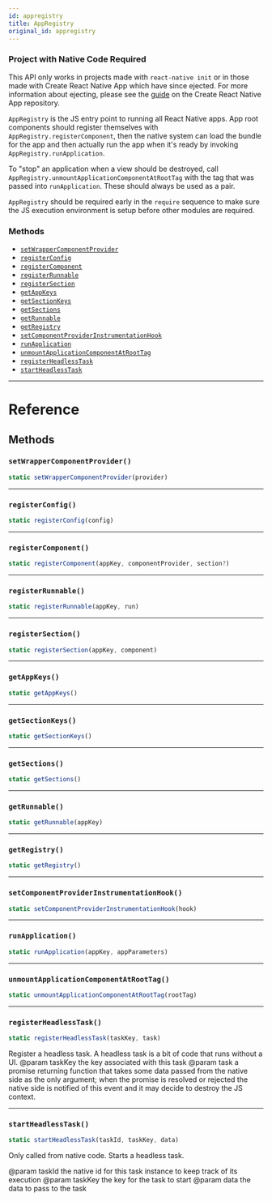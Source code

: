 ```yaml
---
id: appregistry
title: AppRegistry
original_id: appregistry
---
```


<div class="banner-crna-ejected">
  <h3>Project with Native Code Required</h3>
  <p>
    This API only works in projects made with <code>react-native init</code>
    or in those made with Create React Native App which have since ejected. For
    more information about ejecting, please see
    the <a href="https://github.com/react-community/create-react-native-app/blob/master/EJECTING.md" target="_blank">guide</a> on
    the Create React Native App repository.
  </p>
</div>

`AppRegistry` is the JS entry point to running all React Native apps. App root components should register themselves with `AppRegistry.registerComponent`, then the native system can load the bundle for the app and then actually run the app when it's ready by invoking `AppRegistry.runApplication`.

To "stop" an application when a view should be destroyed, call `AppRegistry.unmountApplicationComponentAtRootTag` with the tag that was passed into `runApplication`. These should always be used as a pair.

`AppRegistry` should be required early in the `require` sequence to make sure the JS execution environment is setup before other modules are required.

### Methods

- [`setWrapperComponentProvider`](appregistry.md#setwrappercomponentprovider)
- [`registerConfig`](appregistry.md#registerconfig)
- [`registerComponent`](appregistry.md#registercomponent)
- [`registerRunnable`](appregistry.md#registerrunnable)
- [`registerSection`](appregistry.md#registersection)
- [`getAppKeys`](appregistry.md#getappkeys)
- [`getSectionKeys`](appregistry.md#getsectionkeys)
- [`getSections`](appregistry.md#getsections)
- [`getRunnable`](appregistry.md#getrunnable)
- [`getRegistry`](appregistry.md#getregistry)
- [`setComponentProviderInstrumentationHook`](appregistry.md#setcomponentproviderinstrumentationhook)
- [`runApplication`](appregistry.md#runapplication)
- [`unmountApplicationComponentAtRootTag`](appregistry.md#unmountapplicationcomponentatroottag)
- [`registerHeadlessTask`](appregistry.md#registerheadlesstask)
- [`startHeadlessTask`](appregistry.md#startheadlesstask)

---

# Reference

## Methods

### `setWrapperComponentProvider()`

```jsx
static setWrapperComponentProvider(provider)
```

---

### `registerConfig()`

```jsx
static registerConfig(config)
```

---

### `registerComponent()`

```jsx
static registerComponent(appKey, componentProvider, section?)
```

---

### `registerRunnable()`

```jsx
static registerRunnable(appKey, run)
```

---

### `registerSection()`

```jsx
static registerSection(appKey, component)
```

---

### `getAppKeys()`

```jsx
static getAppKeys()
```

---

### `getSectionKeys()`

```jsx
static getSectionKeys()
```

---

### `getSections()`

```jsx
static getSections()
```

---

### `getRunnable()`

```jsx
static getRunnable(appKey)
```

---

### `getRegistry()`

```jsx
static getRegistry()
```

---

### `setComponentProviderInstrumentationHook()`

```jsx
static setComponentProviderInstrumentationHook(hook)
```

---

### `runApplication()`

```jsx
static runApplication(appKey, appParameters)
```

---

### `unmountApplicationComponentAtRootTag()`

```jsx
static unmountApplicationComponentAtRootTag(rootTag)
```

---

### `registerHeadlessTask()`

```jsx
static registerHeadlessTask(taskKey, task)
```

Register a headless task. A headless task is a bit of code that runs without a UI. @param taskKey the key associated with this task @param task a promise returning function that takes some data passed from the native side as the only argument; when the promise is resolved or rejected the native side is notified of this event and it may decide to destroy the JS context.

---

### `startHeadlessTask()`

```jsx
static startHeadlessTask(taskId, taskKey, data)
```

Only called from native code. Starts a headless task.

@param taskId the native id for this task instance to keep track of its execution @param taskKey the key for the task to start @param data the data to pass to the task
